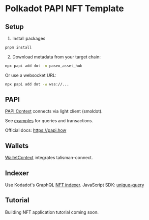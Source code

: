 # Polkadot PAPI NFT Template

## Setup

1. Install packages

```sh
pnpm install
```

2. Download metadata from your target chain:

```sh
npx papi add dot -n paseo_asset_hub
```

Or use a websocket URL:

```sh
npx papi add dot -w wss://...
```

## PAPI

[PAPI Context](src/app/contexts/PolkadotContext.tsx) connects via light client (smoldot).

See [examples](src/app/hooks) for queries and transactions.

Official docs: https://papi.how

## Wallets

[WalletContext](src/app/contexts/WalletContext.tsx) integrates talisman-connect.

## Indexer

Use Kodadot's GraphQL [NFT indexer](https://github.com/kodadot/stick). JavaScript SDK: [unique-query](https://github.com/kodadot/uniquery)

## Tutorial

Building NFT application tutorial coming soon.
